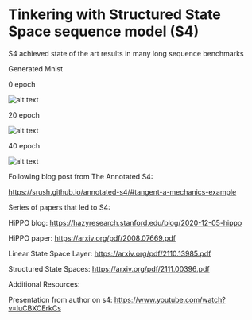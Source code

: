 # Tinkering with Structured State Space sequence model (S4)


S4 achieved state of the art results in many long sequence benchmarks

Generated Mnist

0 epoch

![alt text](https://github.com/YHL04/s4/tree/main/images/0.png)

20 epoch

![alt text](https://github.com/YHL04/s4/tree/main/images/20.png)

40 epoch

![alt text](https://github.com/YHL04/s4/tree/main/images/40.png)



Following blog post from The Annotated S4:

https://srush.github.io/annotated-s4/#tangent-a-mechanics-example




Series of papers that led to S4:


HiPPO blog: https://hazyresearch.stanford.edu/blog/2020-12-05-hippo

HiPPO paper: https://arxiv.org/pdf/2008.07669.pdf

Linear State Space Layer: https://arxiv.org/pdf/2110.13985.pdf

Structured State Spaces: https://arxiv.org/pdf/2111.00396.pdf




Additional Resources:


Presentation from author on s4: https://www.youtube.com/watch?v=luCBXCErkCs



